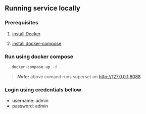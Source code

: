 ## Running service locally

### Prerequisites

1. [install Docker](https://docs.docker.com/engine/install/)

2. [install docker-compose](https://docs.docker.com/compose/install/)

### Run using docker compose

```bash
   docker-compose up -d
```

> **_Note:_** above comand runs superset on http://127.0.0.1:8088    

### Login using credentials bellow  
- username: admin
- password: admin